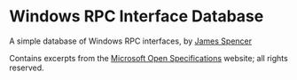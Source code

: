 # Windows RPC Interface Database

A simple database of Windows RPC interfaces, by <a href="https://github.com/jcspencer">James Spencer</a>

Contains excerpts from the [Microsoft Open Specifications](https://learn.microsoft.com/en-us/openspecs/main/ms-openspeclp/3589baea-5b22-48f2-9d43-f5bea4960ddb) website; all rights reserved.